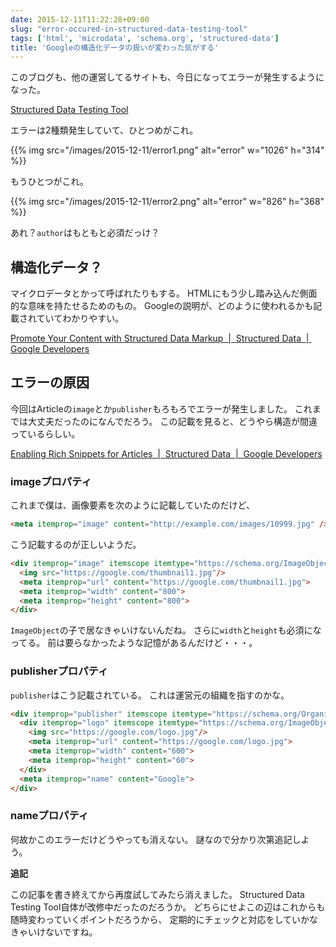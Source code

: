 ```yaml
---
date: 2015-12-11T11:22:28+09:00
slug: "error-occured-in-structured-data-testing-tool"
tags: ['html', 'microdata', 'schema.org', 'structured-data']
title: 'Googleの構造化データの扱いが変わった気がする'
---
```


このブログも、他の運営してるサイトも、今日になってエラーが発生するようになった。

[Structured Data Testing Tool](https://developers.google.com/structured-data/testing-tool/)

エラーは2種類発生していて、ひとつめがこれ。

{{% img src="/images/2015-12-11/error1.png" alt="error" w="1026" h="314" %}}

もうひとつがこれ。

{{% img src="/images/2015-12-11/error2.png" alt="error" w="826" h="368" %}}

あれ？`author`はもともと必須だっけ？

## 構造化データ？

マイクロデータとかって呼ばれたりもする。
HTMLにもう少し踏み込んだ側面的な意味を持たせるためのもの。
Googleの説明が、どのように使われるかも記載されていてわかりやすい。

[Promote Your Content with Structured Data Markup  |  Structured Data  |  Google Developers](https://developers.google.com/structured-data/)

## エラーの原因

今回はArticleの`image`とか`publisher`もろもろでエラーが発生しました。
これまでは大丈夫だったのになんでだろう。
この記載を見ると、どうやら構造が間違っているらしい。

[Enabling Rich Snippets for Articles  |  Structured Data  |  Google Developers](https://developers.google.com/structured-data/rich-snippets/articles?hl=ja)

### imageプロパティ

これまで僕は、画像要素を次のように記載していたのだけど、

``` html
<meta itemprop="image" content="http://example.com/images/10999.jpg" />
```

こう記載するのが正しいようだ。

``` html
<div itemprop="image" itemscope itemtype="https://schema.org/ImageObject">
  <img src="https://google.com/thumbnail1.jpg"/>
  <meta itemprop="url" content="https://google.com/thumbnail1.jpg">
  <meta itemprop="width" content="800">
  <meta itemprop="height" content="800">
</div>
```

`ImageObject`の子で居なきゃいけないんだね。
さらに`width`と`height`も必須になってる。
前は要らなかったような記憶があるんだけど・・・。

### publisherプロパティ

`publisher`はこう記載されている。
これは運営元の組織を指すのかな。

``` html
<div itemprop="publisher" itemscope itemtype="https://schema.org/Organization">
  <div itemprop="logo" itemscope itemtype="https://schema.org/ImageObject">
    <img src="https://google.com/logo.jpg"/>
    <meta itemprop="url" content="https://google.com/logo.jpg">
    <meta itemprop="width" content="600">
    <meta itemprop="height" content="60">
  </div>
  <meta itemprop="name" content="Google">
</div>
```

### nameプロパティ

何故かこのエラーだけどうやっても消えない。
謎なので分かり次第追記しよう。

**追記**

この記事を書き終えてから再度試してみたら消えました。
Structured Data Testing Tool自体が改修中だったのだろうか。
どちらにせよこの辺はこれからも随時変わっていくポイントだろうから、
定期的にチェックと対応をしていかなきゃいけないですね。

